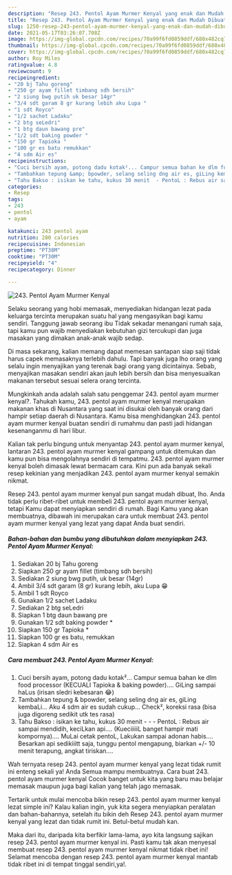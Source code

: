 ```yaml
---
description: "Resep 243. Pentol Ayam Murmer Kenyal yang enak dan Mudah Dibuat"
title: "Resep 243. Pentol Ayam Murmer Kenyal yang enak dan Mudah Dibuat"
slug: 1250-resep-243-pentol-ayam-murmer-kenyal-yang-enak-dan-mudah-dibuat
date: 2021-05-17T03:26:07.708Z
image: https://img-global.cpcdn.com/recipes/70a99f6fd0859ddf/680x482cq70/243-pentol-ayam-murmer-kenyal-foto-resep-utama.jpg
thumbnail: https://img-global.cpcdn.com/recipes/70a99f6fd0859ddf/680x482cq70/243-pentol-ayam-murmer-kenyal-foto-resep-utama.jpg
cover: https://img-global.cpcdn.com/recipes/70a99f6fd0859ddf/680x482cq70/243-pentol-ayam-murmer-kenyal-foto-resep-utama.jpg
author: Roy Miles
ratingvalue: 4.8
reviewcount: 9
recipeingredient:
- "20 bj Tahu goreng"
- "250 gr ayam fillet timbang sdh bersih"
- "2 siung bwg putih uk besar 14gr"
- "3/4 sdt garam 8 gr kurang lebih aku Lupa "
- "1 sdt Royco"
- "1/2 sachet Ladaku"
- "2 btg seLedri"
- "1 btg daun bawang pre"
- "1/2 sdt baking powder "
- "150 gr Tapioka "
- "100 gr es batu remukkan"
- "4 sdm Air es"
recipeinstructions:
- "Cuci bersih ayam, potong dadu kotak²... Campur semua bahan ke dlm food processor (KECUALI Tapioka &amp; baking powder).... GiLing sampai haLus (irisan sledri kebesaran 😂)"
- "Tambahkan tepung &amp; bpowder, selang seling dng air es, giLing kembaLi... Aku 4 sdm air es sudah cukup... Check², koreksi rasa (bisa juga digoreng sedikit utk tes rasa)"
- "Tahu Bakso : isikan ke tahu, kukus 30 menit  - PentoL : Rebus air sampai mendidih, keciLkan api.... (KueciiiiiL banget hampir mati kompornya).... MuLai cetak pentoL, Lakukan sampai adonan habis.... Besarkan api sedikiiitt saja, tunggu pentol mengapung, biarkan +/- 10 menit terapung, angkat tiriskan...."
categories:
- Resep
tags:
- 243
- pentol
- ayam

katakunci: 243 pentol ayam 
nutrition: 280 calories
recipecuisine: Indonesian
preptime: "PT38M"
cooktime: "PT30M"
recipeyield: "4"
recipecategory: Dinner

---
```



![243. Pentol Ayam Murmer Kenyal](https://img-global.cpcdn.com/recipes/70a99f6fd0859ddf/680x482cq70/243-pentol-ayam-murmer-kenyal-foto-resep-utama.jpg)

Selaku seorang yang hobi memasak, menyediakan hidangan lezat pada keluarga tercinta merupakan suatu hal yang mengasyikan bagi kamu sendiri. Tanggung jawab seorang ibu Tidak sekadar menangani rumah saja, tapi kamu pun wajib menyediakan kebutuhan gizi tercukupi dan juga masakan yang dimakan anak-anak wajib sedap.

Di masa  sekarang, kalian memang dapat memesan santapan siap saji tidak harus capek memasaknya terlebih dahulu. Tapi banyak juga lho orang yang selalu ingin menyajikan yang terenak bagi orang yang dicintainya. Sebab, menyajikan masakan sendiri akan jauh lebih bersih dan bisa menyesuaikan makanan tersebut sesuai selera orang tercinta. 



Mungkinkah anda adalah salah satu penggemar 243. pentol ayam murmer kenyal?. Tahukah kamu, 243. pentol ayam murmer kenyal merupakan makanan khas di Nusantara yang saat ini disukai oleh banyak orang dari hampir setiap daerah di Nusantara. Kamu bisa menghidangkan 243. pentol ayam murmer kenyal buatan sendiri di rumahmu dan pasti jadi hidangan kesenanganmu di hari libur.

Kalian tak perlu bingung untuk menyantap 243. pentol ayam murmer kenyal, lantaran 243. pentol ayam murmer kenyal gampang untuk ditemukan dan kamu pun bisa mengolahnya sendiri di tempatmu. 243. pentol ayam murmer kenyal boleh dimasak lewat bermacam cara. Kini pun ada banyak sekali resep kekinian yang menjadikan 243. pentol ayam murmer kenyal semakin nikmat.

Resep 243. pentol ayam murmer kenyal pun sangat mudah dibuat, lho. Anda tidak perlu ribet-ribet untuk membeli 243. pentol ayam murmer kenyal, tetapi Kamu dapat menyiapkan sendiri di rumah. Bagi Kamu yang akan membuatnya, dibawah ini merupakan cara untuk membuat 243. pentol ayam murmer kenyal yang lezat yang dapat Anda buat sendiri.

<!--inarticleads1-->

##### Bahan-bahan dan bumbu yang dibutuhkan dalam menyiapkan 243. Pentol Ayam Murmer Kenyal:

1. Sediakan 20 bj Tahu goreng
1. Siapkan 250 gr ayam fillet (timbang sdh bersih)
1. Sediakan 2 siung bwg putih, uk besar (14gr)
1. Ambil 3/4 sdt garam (8 gr) kurang lebih, aku Lupa 😁
1. Ambil 1 sdt Royco
1. Gunakan 1/2 sachet Ladaku
1. Sediakan 2 btg seLedri
1. Siapkan 1 btg daun bawang pre
1. Gunakan 1/2 sdt baking powder *
1. Siapkan 150 gr Tapioka *
1. Siapkan 100 gr es batu, remukkan
1. Siapkan 4 sdm Air es




<!--inarticleads2-->

##### Cara membuat 243. Pentol Ayam Murmer Kenyal:

1. Cuci bersih ayam, potong dadu kotak²... Campur semua bahan ke dlm food processor (KECUALI Tapioka &amp; baking powder).... GiLing sampai haLus (irisan sledri kebesaran 😂)
1. Tambahkan tepung &amp; bpowder, selang seling dng air es, giLing kembaLi... Aku 4 sdm air es sudah cukup... Check², koreksi rasa (bisa juga digoreng sedikit utk tes rasa)
1. Tahu Bakso : isikan ke tahu, kukus 30 menit -  - - PentoL : Rebus air sampai mendidih, keciLkan api.... (KueciiiiiL banget hampir mati kompornya).... MuLai cetak pentoL, Lakukan sampai adonan habis.... Besarkan api sedikiiitt saja, tunggu pentol mengapung, biarkan +/- 10 menit terapung, angkat tiriskan....




Wah ternyata resep 243. pentol ayam murmer kenyal yang lezat tidak rumit ini enteng sekali ya! Anda Semua mampu membuatnya. Cara buat 243. pentol ayam murmer kenyal Cocok banget untuk kita yang baru mau belajar memasak maupun juga bagi kalian yang telah jago memasak.

Tertarik untuk mulai mencoba bikin resep 243. pentol ayam murmer kenyal lezat simple ini? Kalau kalian ingin, yuk kita segera menyiapkan peralatan dan bahan-bahannya, setelah itu bikin deh Resep 243. pentol ayam murmer kenyal yang lezat dan tidak rumit ini. Betul-betul mudah kan. 

Maka dari itu, daripada kita berfikir lama-lama, ayo kita langsung sajikan resep 243. pentol ayam murmer kenyal ini. Pasti kamu tak akan menyesal membuat resep 243. pentol ayam murmer kenyal nikmat tidak ribet ini! Selamat mencoba dengan resep 243. pentol ayam murmer kenyal mantab tidak ribet ini di tempat tinggal sendiri,ya!.

